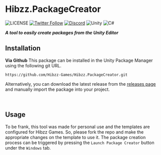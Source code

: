 # Hibzz.PackageCreator
![LICENSE](https://img.shields.io/badge/LICENSE-CC--BY--4.0-ee5b32?style=for-the-badge) [![Twitter Follow](https://img.shields.io/twitter/follow/hibzzgames?color=1a8cd8&style=for-the-badge)](https://twitter.com/hibzzgames) [![Discord](https://img.shields.io/discord/695898694083412048?color=788bd9&label=DIscord&style=for-the-badge)](https://discord.gg/tZdZFK7) ![Unity](https://img.shields.io/badge/unity-%23000000.svg?style=for-the-badge&logo=unity&logoColor=white) ![C#](https://img.shields.io/badge/c%23-%23239120.svg?style=for-the-badge&logo=c-sharp&logoColor=white)

***A tool to easily create packages from the Unity Editor***

## Installation
**Via Github**
This package can be installed in the Unity Package Manager using the following git URL.
```
https://github.com/Hibzz-Games/Hibzz.PackageCreator.git
```

Alternatively, you can download the latest release from the [releases page](https://github.com/Hibzz-Games/Hibzz.PackageCreator/releases) and manually import the package into your project.

<br>

## Usage
To be frank, this tool was made for personal use and the templates are configured for Hibzz Games. So, please fork the repo and make the appropriate changes on the template to use it. The package creation process can be triggered by pressing the `Launch Package Creator` button under the `Windows` tab.
